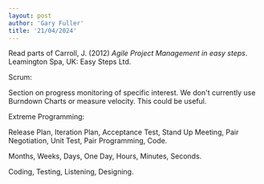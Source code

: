 ```yaml
---
layout: post
author: 'Gary Fuller'
title: '21/04/2024'
---
```


Read parts of Carroll, J. (2012) _Agile Project Management in easy steps_. Leamington Spa, UK: Easy Steps Ltd.

Scrum:

Section on progress monitoring of specific interest. We don't currently use Burndown Charts or measure velocity. This could be useful.

Extreme Programming:

Release Plan, Iteration Plan, Acceptance Test, Stand Up Meeting, Pair Negotiation, Unit Test, Pair Programming, Code.

Months, Weeks, Days, One Day, Hours, Minutes, Seconds.

Coding, Testing, Listening, Designing.

